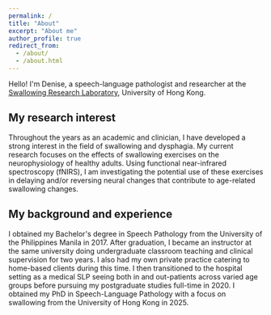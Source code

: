 ```yaml
---
permalink: /
title: "About"
excerpt: "About me"
author_profile: true
redirect_from: 
  - /about/
  - /about.html
---
```

Hello! I'm Denise, a speech-language pathologist and researcher at the [Swallowing Research Laboratory](https://swallow.edu.hku.hk/), University of Hong Kong.  


## My research interest
Throughout the years as an academic and clinician, I have developed a strong interest in the field of swallowing and dysphagia. My current research focuses on the effects of swallowing exercises on the neurophysiology of healthy adults. Using functional near-infrared spectroscopy (fNIRS), I am investigating the potential use of these exercises in delaying and/or reversing neural changes that contribute to age-related swallowing changes. 


## My background and experience
I obtained my Bachelor's degree in Speech Pathology from the University of the Philippines Manila in 2017. After graduation, I became an instructor at the same university doing undergraduate classroom teaching and clinical supervision for two years. I also had my own private practice catering to home-based clients during this time. I then transitioned to the hospital setting as a medical SLP seeing both in and out-patients across varied age groups before pursuing my postgraduate studies full-time in 2020. I obtained my PhD in Speech-Language Pathology with a focus on swallowing from the University of Hong Kong in 2025.<br>
